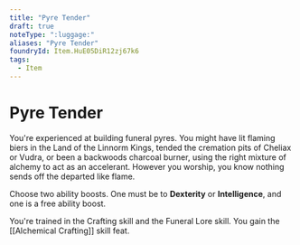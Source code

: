 ```yaml
---
title: "Pyre Tender"
draft: true
noteType: ":luggage:"
aliases: "Pyre Tender"
foundryId: Item.HuE05DiR12zj67k6
tags:
  - Item
---
```


# Pyre Tender

You're experienced at building funeral pyres. You might have lit flaming biers in the Land of the Linnorm Kings, tended the cremation pits of Cheliax or Vudra, or been a backwoods charcoal burner, using the right mixture of alchemy to act as an accelerant. However you worship, you know nothing sends off the departed like flame.

Choose two ability boosts. One must be to **Dexterity** or **Intelligence**, and one is a free ability boost.

You're trained in the Crafting skill and the Funeral Lore skill. You gain the [[Alchemical Crafting]] skill feat.
